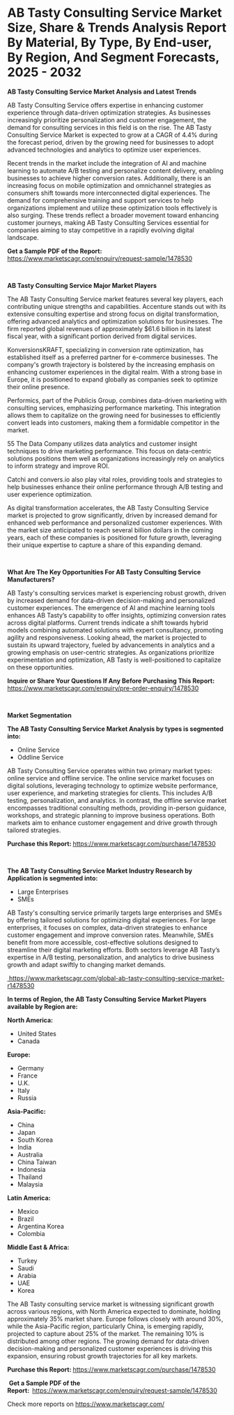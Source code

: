 <p><h1>AB Tasty Consulting Service Market Size, Share & Trends Analysis Report By Material, By Type, By End-user, By Region, And Segment Forecasts, 2025 - 2032</h1></p><p><strong>AB Tasty Consulting Service Market Analysis and Latest Trends</strong></p>
<p><p>AB Tasty Consulting Service offers expertise in enhancing customer experience through data-driven optimization strategies. As businesses increasingly prioritize personalization and customer engagement, the demand for consulting services in this field is on the rise. The AB Tasty Consulting Service Market is expected to grow at a CAGR of 4.4% during the forecast period, driven by the growing need for businesses to adopt advanced technologies and analytics to optimize user experiences.</p><p>Recent trends in the market include the integration of AI and machine learning to automate A/B testing and personalize content delivery, enabling businesses to achieve higher conversion rates. Additionally, there is an increasing focus on mobile optimization and omnichannel strategies as consumers shift towards more interconnected digital experiences. The demand for comprehensive training and support services to help organizations implement and utilize these optimization tools effectively is also surging. These trends reflect a broader movement toward enhancing customer journeys, making AB Tasty Consulting Services essential for companies aiming to stay competitive in a rapidly evolving digital landscape.</p></p>
<p><strong>Get a Sample PDF of the Report:&nbsp;</strong> <a href="https://www.marketscagr.com/enquiry/request-sample/1478530?utm_campaign=2754&utm_medium=2&utm_source=Github&utm_content=ia&utm_term=23032025&utm_id=ab-tasty-consulting-service">https://www.marketscagr.com/enquiry/request-sample/1478530</a></p>
<p>&nbsp;</p>
<p><strong>AB Tasty Consulting Service Major Market Players</strong></p>
<p><p>The AB Tasty Consulting Service market features several key players, each contributing unique strengths and capabilities. Accenture stands out with its extensive consulting expertise and strong focus on digital transformation, offering advanced analytics and optimization solutions for businesses. The firm reported global revenues of approximately $61.6 billion in its latest fiscal year, with a significant portion derived from digital services.</p><p>KonversionsKRAFT, specializing in conversion rate optimization, has established itself as a preferred partner for e-commerce businesses. The company's growth trajectory is bolstered by the increasing emphasis on enhancing customer experiences in the digital realm. With a strong base in Europe, it is positioned to expand globally as companies seek to optimize their online presence.</p><p>Performics, part of the Publicis Group, combines data-driven marketing with consulting services, emphasizing performance marketing. This integration allows them to capitalize on the growing need for businesses to efficiently convert leads into customers, making them a formidable competitor in the market.</p><p>55 The Data Company utilizes data analytics and customer insight techniques to drive marketing performance. This focus on data-centric solutions positions them well as organizations increasingly rely on analytics to inform strategy and improve ROI.</p><p>Catchi and convers.io also play vital roles, providing tools and strategies to help businesses enhance their online performance through A/B testing and user experience optimization.</p><p>As digital transformation accelerates, the AB Tasty Consulting Service market is projected to grow significantly, driven by increased demand for enhanced web performance and personalized customer experiences. With the market size anticipated to reach several billion dollars in the coming years, each of these companies is positioned for future growth, leveraging their unique expertise to capture a share of this expanding demand.</p></p>
<p>&nbsp;</p>
<p><strong>What Are The Key Opportunities For AB Tasty Consulting Service Manufacturers?</strong></p>
<p><p>AB Tasty's consulting services market is experiencing robust growth, driven by increased demand for data-driven decision-making and personalized customer experiences. The emergence of AI and machine learning tools enhances AB Tasty’s capability to offer insights, optimizing conversion rates across digital platforms. Current trends indicate a shift towards hybrid models combining automated solutions with expert consultancy, promoting agility and responsiveness. Looking ahead, the market is projected to sustain its upward trajectory, fueled by advancements in analytics and a growing emphasis on user-centric strategies. As organizations prioritize experimentation and optimization, AB Tasty is well-positioned to capitalize on these opportunities.</p></p>
<p><strong>Inquire or Share Your Questions If Any Before Purchasing This Report:</strong> <a href="https://www.marketscagr.com/enquiry/pre-order-enquiry/1478530?utm_campaign=2754&utm_medium=2&utm_source=Github&utm_content=ia&utm_term=23032025&utm_id=ab-tasty-consulting-service">https://www.marketscagr.com/enquiry/pre-order-enquiry/1478530</a></p>
<p>&nbsp;</p>
<p><strong>Market Segmentation</strong></p>
<p><strong>The AB Tasty Consulting Service Market Analysis by types is segmented into:</strong></p>
<p><ul><li>Online Service</li><li>Oddline Service</li></ul></p>
<p><p>AB Tasty Consulting Service operates within two primary market types: online service and offline service. The online service market focuses on digital solutions, leveraging technology to optimize website performance, user experience, and marketing strategies for clients. This includes A/B testing, personalization, and analytics. In contrast, the offline service market encompasses traditional consulting methods, providing in-person guidance, workshops, and strategic planning to improve business operations. Both markets aim to enhance customer engagement and drive growth through tailored strategies.</p></p>
<p><strong>Purchase this Report:&nbsp;</strong><a href="https://www.marketscagr.com/purchase/1478530?utm_campaign=2754&utm_medium=2&utm_source=Github&utm_content=ia&utm_term=23032025&utm_id=ab-tasty-consulting-service">https://www.marketscagr.com/purchase/1478530</a></p>
<p>&nbsp;</p>
<p><strong>The AB Tasty Consulting Service Market Industry Research by Application is segmented into:</strong></p>
<p><ul><li>Large Enterprises</li><li>SMEs</li></ul></p>
<p><p>AB Tasty's consulting service primarily targets large enterprises and SMEs by offering tailored solutions for optimizing digital experiences. For large enterprises, it focuses on complex, data-driven strategies to enhance customer engagement and improve conversion rates. Meanwhile, SMEs benefit from more accessible, cost-effective solutions designed to streamline their digital marketing efforts. Both sectors leverage AB Tasty’s expertise in A/B testing, personalization, and analytics to drive business growth and adapt swiftly to changing market demands.</p></p>
<p><a href="https://www.marketscagr.com/global-ab-tasty-consulting-service-market-r1478530?utm_campaign=2754&utm_medium=2&utm_source=Github&utm_content=ia&utm_term=23032025&utm_id=ab-tasty-consulting-service">&nbsp;https://www.marketscagr.com/global-ab-tasty-consulting-service-market-r1478530</a></p>
<p><strong>In terms of Region, the AB Tasty Consulting Service Market Players available by Region are:</strong></p>
<p>
    <p> <strong> North America: </strong>
        <ul>
            <li>United States</li>
            <li>Canada</li>
        </ul>
        </p> 
    <p> <strong> Europe: </strong>
        <ul>
            <li>Germany</li>
            <li>France</li>
            <li>U.K.</li>
            <li>Italy</li>
            <li>Russia</li>
        </ul>
        </p> 
    <p> <strong> Asia-Pacific: </strong>
        <ul>
            <li>China</li>
            <li>Japan</li>
            <li>South Korea</li>
            <li>India</li>
            <li>Australia</li>
            <li>China Taiwan</li>
            <li>Indonesia</li>
            <li>Thailand</li>
            <li>Malaysia</li>
        </ul>
        </p> 
    <p> <strong> Latin America: </strong>
        <ul>
            <li>Mexico</li>
            <li>Brazil</li>
            <li>Argentina Korea</li>
            <li>Colombia</li>
        </ul>
        </p> 
    <p> <strong> Middle East & Africa: </strong>
        <ul>
            <li>Turkey</li>
            <li>Saudi</li>
            <li>Arabia</li>
            <li>UAE</li>
            <li>Korea</li>
        </ul>
    </p>
    </p>
<p><p>The AB Tasty consulting service market is witnessing significant growth across various regions, with North America expected to dominate, holding approximately 35% market share. Europe follows closely with around 30%, while the Asia-Pacific region, particularly China, is emerging rapidly, projected to capture about 25% of the market. The remaining 10% is distributed among other regions. The growing demand for data-driven decision-making and personalized customer experiences is driving this expansion, ensuring robust growth trajectories for all key markets.</p></p>
<p><strong>Purchase this Report: </strong><a href="https://www.marketscagr.com/purchase/1478530?utm_campaign=2754&utm_medium=2&utm_source=Github&utm_content=ia&utm_term=23032025&utm_id=ab-tasty-consulting-service">https://www.marketscagr.com/purchase/1478530</a></p>
<p>&nbsp;<strong>Get a Sample PDF of the Report:&nbsp;&nbsp;</strong><a href="https://www.marketscagr.com/enquiry/request-sample/1478530?utm_campaign=2754&utm_medium=2&utm_source=Github&utm_content=ia&utm_term=23032025&utm_id=ab-tasty-consulting-service">https://www.marketscagr.com/enquiry/request-sample/1478530</a></p>
<p><strong></strong></p>
<p>Check more reports on <a href="https://www.marketscagr.com/?utm_campaign=2754&utm_medium=2&utm_source=Github&utm_content=ia&utm_term=23032025&utm_id=ab-tasty-consulting-service">https://www.marketscagr.com/</a></p>